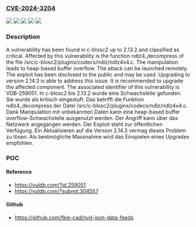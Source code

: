 ### [CVE-2024-3204](https://cve.mitre.org/cgi-bin/cvename.cgi?name=CVE-2024-3204)
![](https://img.shields.io/static/v1?label=Product&message=c-blosc2&color=blue)
![](https://img.shields.io/static/v1?label=Version&message=2.13.0%20&color=brightgreen)
![](https://img.shields.io/static/v1?label=Version&message=2.13.1%20&color=brightgreen)
![](https://img.shields.io/static/v1?label=Version&message=2.13.2%20&color=brightgreen)
![](https://img.shields.io/static/v1?label=Vulnerability&message=CWE-122%20Heap-based%20Buffer%20Overflow&color=brightgreen)

### Description

A vulnerability has been found in c-blosc2 up to 2.13.2 and classified as critical. Affected by this vulnerability is the function ndlz4_decompress of the file /src/c-blosc2/plugins/codecs/ndlz/ndlz4x4.c. The manipulation leads to heap-based buffer overflow. The attack can be launched remotely. The exploit has been disclosed to the public and may be used. Upgrading to version 2.14.3 is able to address this issue. It is recommended to upgrade the affected component. The associated identifier of this vulnerability is VDB-259051.
In c-blosc2 bis 2.13.2 wurde eine Schwachstelle gefunden. Sie wurde als kritisch eingestuft. Das betrifft die Funktion ndlz4_decompress der Datei /src/c-blosc2/plugins/codecs/ndlz/ndlz4x4.c. Dank Manipulation mit unbekannten Daten kann eine heap-based buffer overflow-Schwachstelle ausgenutzt werden. Der Angriff kann über das Netzwerk angegangen werden. Der Exploit steht zur öffentlichen Verfügung. Ein Aktualisieren auf die Version 2.14.3 vermag dieses Problem zu lösen. Als bestmögliche Massnahme wird das Einspielen eines Upgrades empfohlen.

### POC

#### Reference
- https://vuldb.com/?id.259051
- https://vuldb.com/?submit.304557

#### Github
- https://github.com/fkie-cad/nvd-json-data-feeds

